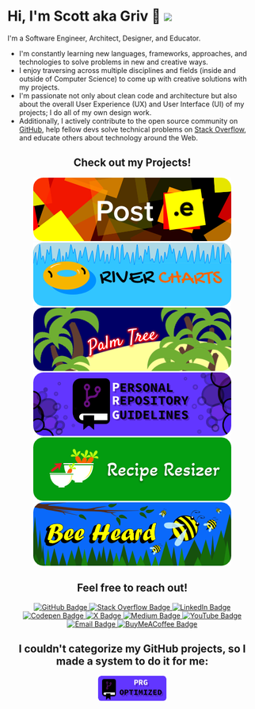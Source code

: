 <!-- Begin README -->

# Hi, I'm Scott aka Griv 👋 ![](https://komarev.com/ghpvc/?username=scottgriv&color=green&style=flat-square&label=Profile+Views)

I'm a Software Engineer, Architect, Designer, and Educator.
- I'm constantly learning new languages, frameworks, approaches, and technologies to solve problems in new and creative ways.
- I enjoy traversing across multiple disciplines and fields (inside and outside of Computer Science) to come up with creative solutions with my projects. 
- I'm passionate not only about clean code and architecture but also about the overall User Experience (UX) and User Interface (UI) of my projects; I do all of my own design work.
- Additionally, I actively contribute to the open source community on [GitHub](https://github.com/scottgriv), help fellow devs solve technical problems on [Stack Overflow](https://stackoverflow.com/users/3092847), and educate others about technology around the Web.

<h2 align="center"><b>Check out my Projects!</b></h2>
<div align="center">
        <a href="https://github.com/scottgriv/Post.e" target="_blank">
            <img src="./docs/images/post-e-banner_small-rounded.png" alt="Post.e Banner"/>
        </a>
        <a href="https://github.com/scottgriv/River-Charts" target="_blank">
            <img src="./docs/images/river-charts-banner_small-rounded.png" alt="River Charts Banner"/>
        </a>
        <a href="https://github.com/scottgriv/Palm-Tree" target="_blank">
            <img src="./docs/images/palm-tree-banner_small-rounded.png"alt="Palm Tree Banner"/>
        </a>
        <a href="https://github.com/scottgriv/PRG-Personal-Repository-Guidelines" target="_blank">
            <img src="./docs/images/prg-banner_small-rounded.png" alt="PRG Banner"/>
        </a>
        <a href="https://reciperesizer.com" target="_blank">
            <img src="./docs/images/recipe-resizer-banner_small-rounded.png" alt="Recipe Resizer Banner"/>
        </a>
        <a href="https://beeheard.com" target="_blank">
            <img src="./docs/images/bee-heard-banner_small-rounded.png" alt="Bee Heard Banner"/>
        </a>
</div>

<h2 align="center"><b>Feel free to reach out!</b></h2>

<p align="center">
    <a href="https://github.com/scottgriv" target="_blank">
        <img src="https://img.shields.io/badge/github-follow-9031AC?style=for-the-badge&logo=github&color=9031AC" alt="GitHub Badge" />
    </a>
    <a href="https://stackoverflow.com/users/3092847" target="_blank">
        <img src="https://img.shields.io/badge/stackoverflow-up_vote-FF7F1F?style=for-the-badge&logo=stackoverflow&color=FF7F1F" alt="Stack Overflow Badge" />
    </a>
    <a href="https://linkedin.com/in/scottgrivner/" target="_blank">
        <img src="https://img.shields.io/badge/linkedin-connect-0B65C2?style=for-the-badge&logo=linkedin&color=0B65C2" alt="LinkedIn Badge" />
    </a>
    <br>
    <a href="https://codepen.io/scottgriv" target="_blank">
        <img src="https://img.shields.io/badge/codepen-follow-FFFFFF?style=for-the-badge&logo=codepen&color=FFFFFF" alt="Codepen Badge" />
    </a>
    <a href="https://twitter.com/scottgrivner" target="_blank">
        <img src="https://img.shields.io/badge/X-follow-000000?style=for-the-badge&logo=x&color=000000" alt="X Badge" />
    </a>
    <a href="https://medium.com/@scottgrivner" target="_blank">
        <img src="https://img.shields.io/badge/medium-follow-34AA46?style=for-the-badge&logo=medium&color=34AA46" alt="Medium Badge" />
    </a>
    <a href="https://www.youtube.com/@scottgrivner" target="_blank" >
        <img src="https://img.shields.io/badge/youtube-subscribe-FF1612?style=for-the-badge&logo=youtube&color=FF1612" alt="YouTube Badge" />
    </a>
    <br>
    <a href="mailto:scott.grivner@gmail.com" target="_blank">
        <img src="https://img.shields.io/badge/gmail-contact me-DC4233?style=for-the-badge&logo=gmail" alt="Email Badge" />
    </a>
    <a href="https://www.buymeacoffee.com/scottgriv" target="_blank">
        <img src="https://img.shields.io/badge/buy me a coffee-support me-FEDE1F?style=for-the-badge&logo=buymeacoffee&color=FEDE1F" alt="BuyMeACoffee Badge" />
    </a>
</p>
<h2 align="center"><b>I couldn't categorize my GitHub projects, so I made a system to do it for me:</b></h2>
<p align="center">
    <a href="https://github.com/scottgriv/PRG-Personal-Repository-Guidelines/blob/main/categories/project_tier_table.md" target="_blank">
        <img src="./docs/images/prg_optimized.png" alt="PRG Optimized Logo" />
    </a>
</p>

<!-- End README -->